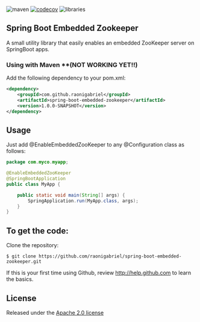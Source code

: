 ![maven](https://github.com/raonigabriel/spring-boot-embedded-zookeeper/workflows/Maven%20Build/badge.svg)
[![codecov](https://codecov.io/gh/raonigabriel/spring-boot-embedded-zookeeper/branch/master/graph/badge.svg)](https://codecov.io/gh/raonigabriel/spring-boot-embedded-zookeeper)
![libraries](https://img.shields.io/librariesio/github/raonigabriel/spring-boot-embedded-zookeeper)

Spring Boot Embedded Zookeeper
-------------------
A small utility library that easily enables an embedded ZooKeeper server on SpringBoot apps.

### Using with Maven **(NOT WORKING YET!!) 
Add the following dependency to your pom.xml:
```xml
<dependency>
	<groupId>com.github.raonigabriel</groupId>
	<artifactId>spring-boot-embedded-zookeeper</artifactId>
	<version>1.0.0-SNAPSHOT</version>
</dependency>
```

## Usage
Just add @EnableEmbeddedZooKeeper to any @Configuration class as follows:
```java
package com.myco.myapp;

@EnableEmbeddedZooKeeper
@SpringBootApplication
public class MyApp {

	public static void main(String[] args) {
		SpringApplication.run(MyApp.class, args);
	}
} 

```

To get the code:
-------------------
Clone the repository:
```
$ git clone https://github.com/raonigabriel/spring-boot-embedded-zookeeper.git
```
If this is your first time using Github, review http://help.github.com to learn the basics.

## License

Released under the [Apache 2.0 license](http://www.apache.org/licenses/LICENSE-2.0.html)
